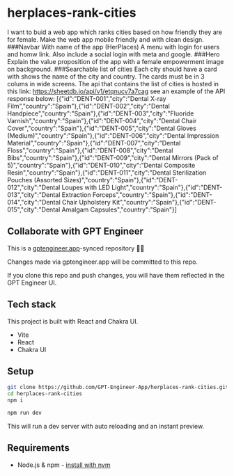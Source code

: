 # herplaces-rank-cities

I want to buid a web app which ranks cities based on how friendly they are for female. Make the web app mobile        friendly and with clean design. 
###Navbar
With name of the app (HerPlaces)
A menu with login for users and homw link. Also include a social login with meta and google.
###Hero
Explain the value proposition of the app with a female empowerment image on background.
###Searchable list of cities
Each city should have a card with shows the name of the city and country. The cards must be in 3 colums in wide screens. The api that contains the list of cities is hosted in this link: https://sheetdb.io/api/v1/etqnucv7a7cag  see an example of the API response below:
[{"id":"DENT-001","city":"Dental X-ray Film","country":"Spain"},{"id":"DENT-002","city":"Dental Handpiece","country":"Spain"},{"id":"DENT-003","city":"Fluoride Varnish","country":"Spain"},{"id":"DENT-004","city":"Dental Chair Cover","country":"Spain"},{"id":"DENT-005","city":"Dental Gloves (Medium)","country":"Spain"},{"id":"DENT-006","city":"Dental Impression Material","country":"Spain"},{"id":"DENT-007","city":"Dental Floss","country":"Spain"},{"id":"DENT-008","city":"Dental Bibs","country":"Spain"},{"id":"DENT-009","city":"Dental Mirrors (Pack of 5)","country":"Spain"},{"id":"DENT-010","city":"Dental Composite Resin","country":"Spain"},{"id":"DENT-011","city":"Dental Sterilization Pouches (Assorted Sizes)","country":"Spain"},{"id":"DENT-012","city":"Dental Loupes with LED Light","country":"Spain"},{"id":"DENT-013","city":"Dental Extraction Forceps","country":"Spain"},{"id":"DENT-014","city":"Dental Chair Upholstery Kit","country":"Spain"},{"id":"DENT-015","city":"Dental Amalgam Capsules","country":"Spain"}]

## Collaborate with GPT Engineer

This is a [gptengineer.app](https://gptengineer.app)-synced repository 🌟🤖

Changes made via gptengineer.app will be committed to this repo.

If you clone this repo and push changes, you will have them reflected in the GPT Engineer UI.

## Tech stack

This project is built with React and Chakra UI.

- Vite
- React
- Chakra UI

## Setup

```sh
git clone https://github.com/GPT-Engineer-App/herplaces-rank-cities.git
cd herplaces-rank-cities
npm i
```

```sh
npm run dev
```

This will run a dev server with auto reloading and an instant preview.

## Requirements

- Node.js & npm - [install with nvm](https://github.com/nvm-sh/nvm#installing-and-updating)
